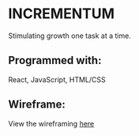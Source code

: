 # INCREMENTUM
Stimulating growth one task at a time. 

## Programmed with:
React, JavaScript, HTML/CSS

## Wireframe:
View the wireframing [here]([url](https://www.figma.com/design/rTsrAiPW5q52nB5gFq4kyR/Incrementum?node-id=0-1))
